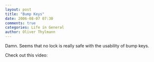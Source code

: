```yaml
---
layout: post
title: "Bump Keys"
date: 2006-08-07 07:30
comments: true
categories: Life in General
author: Oliver Thylmann
---
```




Damn. Seems that no lock is really safe with the usability of bump keys. 

Check out this video:





